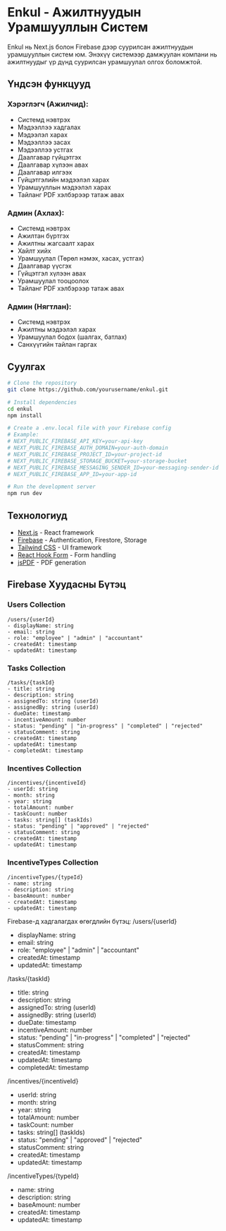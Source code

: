 # Enkul - Ажилтнуудын Урамшууллын Систем

Enkul нь Next.js болон Firebase дээр суурилсан ажилтнуудын урамшууллын систем юм. Энэхүү системээр дамжуулан компани нь ажилтнуудыг үр дүнд суурилсан урамшуулал олгох боломжтой.

## Үндсэн функцууд

### Хэрэглэгч (Ажилчид):

- Системд нэвтрэх
- Мэдээллээ хадгалах
- Мэдээлэл харах
- Мэдээллээ засах
- Мэдээллээ устгах
- Даалгавар гүйцэтгэх
- Даалгавар хүлээн авах
- Даалгавар илгээх
- Гүйцэтгэлийн мэдээлэл харах
- Урамшууллын мэдээлэл харах
- Тайланг PDF хэлбэрээр татаж авах

### Админ (Ахлах):

- Системд нэвтрэх
- Ажилтан бүртгэх
- Ажилтны жагсаалт харах
- Хайлт хийх
- Урамшуулал (Төрөл нэмэх, хасах, устгах)
- Даалгавар үүсгэх
- Гүйцэтгэл хүлээн авах
- Урамшуулал тооцоолох
- Тайланг PDF хэлбэрээр татаж авах

### Админ (Нягтлан):

- Системд нэвтрэх
- Ажилтны мэдээлэл харах
- Урамшуулал бодох (шалгах, батлах)
- Санхүүгийн тайлан гаргах

## Суулгах

```bash
# Clone the repository
git clone https://github.com/yourusername/enkul.git

# Install dependencies
cd enkul
npm install

# Create a .env.local file with your Firebase config
# Example:
# NEXT_PUBLIC_FIREBASE_API_KEY=your-api-key
# NEXT_PUBLIC_FIREBASE_AUTH_DOMAIN=your-auth-domain
# NEXT_PUBLIC_FIREBASE_PROJECT_ID=your-project-id
# NEXT_PUBLIC_FIREBASE_STORAGE_BUCKET=your-storage-bucket
# NEXT_PUBLIC_FIREBASE_MESSAGING_SENDER_ID=your-messaging-sender-id
# NEXT_PUBLIC_FIREBASE_APP_ID=your-app-id

# Run the development server
npm run dev
```

## Технологиуд

- [Next.js](https://nextjs.org/) - React framework
- [Firebase](https://firebase.google.com/) - Authentication, Firestore, Storage
- [Tailwind CSS](https://tailwindcss.com/) - UI framework
- [React Hook Form](https://react-hook-form.com/) - Form handling
- [jsPDF](https://github.com/parallax/jsPDF) - PDF generation

## Firebase Хуудасны Бүтэц

### Users Collection

```
/users/{userId}
- displayName: string
- email: string
- role: "employee" | "admin" | "accountant"
- createdAt: timestamp
- updatedAt: timestamp
```

### Tasks Collection

```
/tasks/{taskId}
- title: string
- description: string
- assignedTo: string (userId)
- assignedBy: string (userId)
- dueDate: timestamp
- incentiveAmount: number
- status: "pending" | "in-progress" | "completed" | "rejected"
- statusComment: string
- createdAt: timestamp
- updatedAt: timestamp
- completedAt: timestamp
```

### Incentives Collection

```
/incentives/{incentiveId}
- userId: string
- month: string
- year: string
- totalAmount: number
- taskCount: number
- tasks: string[] (taskIds)
- status: "pending" | "approved" | "rejected"
- statusComment: string
- createdAt: timestamp
- updatedAt: timestamp
```

### IncentiveTypes Collection

```
/incentiveTypes/{typeId}
- name: string
- description: string
- baseAmount: number
- createdAt: timestamp
- updatedAt: timestamp
```

Firebase-д хадгалагдах өгөгдлийн бүтэц:
/users/{userId}

- displayName: string
- email: string
- role: "employee" | "admin" | "accountant"
- createdAt: timestamp
- updatedAt: timestamp

/tasks/{taskId}

- title: string
- description: string
- assignedTo: string (userId)
- assignedBy: string (userId)
- dueDate: timestamp
- incentiveAmount: number
- status: "pending" | "in-progress" | "completed" | "rejected"
- statusComment: string
- createdAt: timestamp
- updatedAt: timestamp
- completedAt: timestamp

/incentives/{incentiveId}

- userId: string
- month: string
- year: string
- totalAmount: number
- taskCount: number
- tasks: string[] (taskIds)
- status: "pending" | "approved" | "rejected"
- statusComment: string
- createdAt: timestamp
- updatedAt: timestamp

/incentiveTypes/{typeId}

- name: string
- description: string
- baseAmount: number
- createdAt: timestamp
- updatedAt: timestamp
